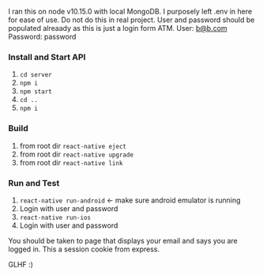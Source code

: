 I ran this on node v10.15.0 with local MongoDB.  I purposely left .env in here for ease of use.  Do not do this in real project.
User and password should be populated alreaady as this is just a login form ATM.
User: b@b.com
Password: password

### Install and Start API
1) `cd server`
2) `npm i`
3) `npm start`
4) `cd ..`
5) `npm i`

### Build
1) from root dir `react-native eject` 
2) from root dir `react-native upgrade`
3) from root dir `react-native link`

### Run and Test
1) `react-native run-android` <- make sure android emulator is running
2) Login with user and password
3) `react-native run-ios`
4) Login with user and password

You should be taken to page that displays your email and says you are logged in.  This a session cookie from express.

GLHF :)